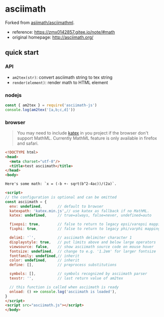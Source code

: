 # asciimath

Forked from [asiimath/asciimathml](https://github.com/asciimath/asciimathml).

- reference: https://zmx0142857.gitee.io/note/#math
- original homepage: http://asciimath.org/

## quick start

### API

- `am2tex(str)`: convert asciimath string to tex string
- `render(element)`: render math to HTML element

### nodejs

```js
const { am2tex } = require('asciimath-js')
console.log(am2tex('[a,b;c,d]'))
```

### browser

> You may need to include [katex](https://katex.org/) in you project if the browser don't support MathML. Currently MathML feature is only available in firefox and safari.

```html
<!DOCTYPE html>
<head>
  <meta charset="utf-8"/>
  <title>test asciimath</title>
</head>
<body>

Here's some math: `x = (-b +- sqrt(b^2-4ac))/(2a)`.

<script>
// the configuration is optional and can be omitted
const asciimath = {
  env: undefined,       // default to browser
  katexpath: 'katex.min.js',// use katex as fallback if no MathML.
  katex: undefined,     // true=always, false=never, undefined=auto

  fixepsi: true,        // false to return to legacy epsi/varepsi mapping
  fixphi: true,         // false to return to legacy phi/varphi mapping

  delim1: '`',          // asciimath delimiter character 1
  displaystyle: true,   // put limits above and below large operators
  viewsource: false,    // show asciimath source code on mouse hover
  fontsize: undefined,  // change to e.g. '1.2em' for larger fontsize
  fontfamily: undefined,// inherit
  color: undefined,     // inherit
  define: [],           // preprocess substitutions

  symbols: [],          // symbols recognized by asciimath parser
  texstr: '',           // last return value of am2tex

  // this function is called when asciimath is ready
  onload: () => console.log('asciimath is loaded'),
}
</script>
<script src="asciimath.js"></script>
</body>
```
